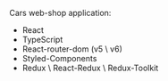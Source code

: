 Cars web-shop application:

* React
* TypeScript
* React-router-dom (v5 \ v6)
* Styled-Components
* Redux \ React-Redux \ Redux-Toolkit

